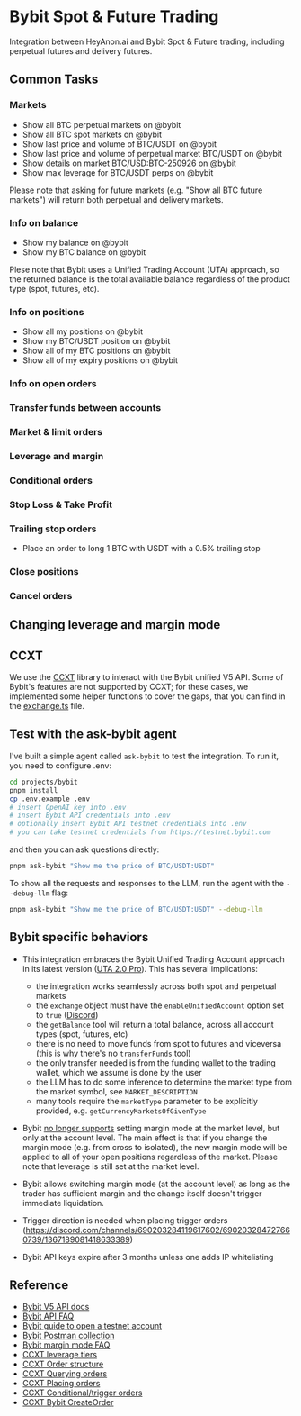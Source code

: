 # Bybit Spot & Future Trading

Integration between HeyAnon.ai and Bybit Spot & Future trading, including perpetual futures and delivery futures.

## Common Tasks

### Markets

- Show all BTC perpetual markets on @bybit
- Show all BTC spot markets on @bybit
- Show last price and volume of BTC/USDT on @bybit
- Show last price and volume of perpetual market BTC/USDT on @bybit
- Show details on market BTC/USD:BTC-250926 on @bybit
- Show max leverage for BTC/USDT perps on @bybit

Please note that asking for future markets (e.g. "Show all BTC future markets") will return both perpetual and delivery markets.

### Info on balance

- Show my balance on @bybit
- Show my BTC balance on @bybit

Plese note that Bybit uses a Unified Trading Account (UTA) approach, so the returned balance is the total available balance regardless of the product type (spot, futures, etc).

### Info on positions

- Show all my positions on @bybit
- Show my BTC/USDT position on @bybit
- Show all of my BTC positions on @bybit
- Show all of my expiry positions on @bybit

### Info on open orders

<!-- - Show all my open orders on @bybit -->
<!-- - Show my BTC open orders on @bybit -->
<!-- - Show details on order 232168017 on @bybit -->

### Transfer funds between accounts

<!-- - Transfer 5,000 USDT to my futures account on @bybit -->
<!-- - Transfer all my USDT from my futures account to my spot account on @bybit -->

### Market & limit orders

<!-- - Long 1 BTC with USDT on @bybit -->
<!-- - Long 1 BTC with USDT with isolated margin on @bybit -->
<!-- - 100x long 1 BTC with USDT on @bybit -->
<!-- - Long 1 BTC at limit price of 40,000 USDT on @bybit -->
<!-- - Short BTC with limit price of 150,000 USDT on @bybit -->

<!-- By default, the agent assumes you want to trade on perpetual markets. To use a delivery market instead, ask for it: -->

<!-- - Long 1 BTC with USDT on the June 2025 delivery market -->
<!-- - Long 1 BTC on USDT:USDT-250926 -->

<!-- **IMPORTANT:** If you specify a leverage (5x, 10x, etc) or a margin mode (cross, isolated) for your order, the specified leverage and margin mode will be applied to the whole position, and not just to the amount you are adding/removing. This is because on Binance the leverage and margin mode are applied at the market level, and not at the order level. For more details, see the [Leverage and margin mode](#changing-leverage-and-margin-mode) section. -->

### Leverage and margin

<!-- - Show my margin on BTC/USDT on @bybit -->
<!-- - What is my leverage on BTC/USDT on @bybit? -->
<!-- - Set 50x leverage on BTC/USDT on @bybit -->
<!-- - Set isolated margin mode on BTC/USDT on @bybit -->
<!-- - Set cross margin mode on BTC/USDT on @bybit -->
<!-- - Add 100 USDT margin to my BTC/USDT position on @bybit -->
<!-- - Remove 200 USDT margin from my BTC/USDT position on @bybit -->

<!-- Please note that the margin shown by the tools is the same shown in the Binance UI. For cross positions, that is the initial margin, while for isolated positions it is the actual margin set aside by the user for the position. -->

<!-- **IMPORTANT**: If you change leverage and margin mode of a pair, your existing position in that pair will be affected. See the [Leverage and margin mode](#changing-leverage-and-margin-mode) section for more details. -->

### Conditional orders

<!-- - Long 1 BTC on @bybit when the price crosses 50,000 USDT -->
<!-- - Long 1 BTC at 45,000 USDT on @bybit when the price crosses 50,000 USDT -->

### Stop Loss & Take Profit

<!-- - Add a 10% TP and a 15% SL to my existing BTC/USDT position -->
<!-- - 20x long 1 BTC with USDT, then place a stop loss at 15% and three take profit targets at 10%-20%-30% -->
<!-- - Short 1 BTC with USDT, then place an order to close the position at 10% profit on @bybit -->
<!-- - Long 1 BTC with USDT, then place a 10% take profit and 15% stop loss on @bybit -->

<!-- When it is clear from context that the TP and SL orders are attached to a position, they will be issued as **reduce-only** orders, to prevent accidentally increase the position size or open a new position. To force a reduce only order, just ask for it, e.g. -->

<!-- - Long 1 BTC on @bybit when the price crosses 50,000 USDT, _reduce only_ -->

### Trailing stop orders

- Place an order to long 1 BTC with USDT with a 0.5% trailing stop
      <!-- - Place a reduce-only order to long 1 BTC with USDT with a 0.5% trailing stop -->
      <!-- - Place an order to long 1 BTC with USDT with a 0.5% trailing stop, with activation at 95,000 USDT -->
      <!-- - Place an order to short 1 BTC with USDT with a 8% trailing stop -->
      <!-- - Place a reduce-only order to short 1 BTC with USDT with a 8% trailing stop -->
      <!-- - Place an order to short 1 BTC with USDT with a 8% trailing stop, with activation at 130,000 USDT -->

<!-- Please note that:

1. The trailing percent must be a number between 0.1% and 10%.
2. The trailing stop order will be triggered as a market order once the price moves by the specified percentage in the desired direction.
3. Contrary to spot, on futures you cannot specify whether the trailing stop order is SL or TP. -->

### Close positions

<!-- - Close my BTC/USDT position on @bybit -->
<!-- - Close all my positions on @bybit -->
<!-- - Close all of my BTC positions on @bybit -->

### Cancel orders

<!-- - Cancel all my orders on @bybit -->
<!-- - Cancel all my orders on BTC/USDT on @bybit -->
<!-- - Cancel order 232168017 on @bybit -->

## Changing leverage and margin mode

<!-- When you create a position without specifying the leverage or the margin mode, the position will be created with whatever is the current configuration for the market.

Changing a market's leverage will affect your existing position in that market. Regardless of whether the position is isolated or cross margin, the act of increasing the leverage will have the following effects:

- will free up margin
- will NOT affect the liquidation price of existing positions, unless you use the freed margin to open new positions or withdraw from the futures account
- will NOT affect your present or future profits on the existing position, because the position size is not affected

Decreasing the market's leverage, instead, will have the following effects:

- will increase the margin needed to keep the position open
- if the margin needed is greater than the margin available, you won't be able to decrease the leverage
- IS NOT ALLOWED if you have an isolated position on the market, because Binance requires you to manually add margin to isolated positions
- will NOT change the liquidation price of existing positions, because liquidation price in cross-margin positions (the only ones for which you can decrease the leverage) only depends on position size and total margin in the account
- will NOT affect your present or future profits on the existing position, because the position size is not affected

Things are simpler when it comes to **changing the margin mode**: Binance does not allow you to change the margin mode of a market if you have an open position in that market. -->

## CCXT

We use the [CCXT](https://github.com/ccxt/ccxt/) library to interact with the Bybit unified V5 API. Some of Bybit's features are not supported by CCXT; for these cases, we implemented some helper functions to cover the gaps, that you can find in the [exchange.ts](./src/helpers/exchange.ts) file.

## Test with the ask-bybit agent

I've built a simple agent called `ask-bybit` to test the integration. To run it, you need to configure .env:

```bash
cd projects/bybit
pnpm install
cp .env.example .env
# insert OpenAI key into .env
# insert Bybit API credentials into .env
# optionally insert Bybit API testnet credentials into .env
# you can take testnet credentials from https://testnet.bybit.com
```

and then you can ask questions directly:

```bash
pnpm ask-bybit "Show me the price of BTC/USDT:USDT"
```

To show all the requests and responses to the LLM, run the agent with the `--debug-llm` flag:

```bash
pnpm ask-bybit "Show me the price of BTC/USDT:USDT" --debug-llm
```

## Bybit specific behaviors

- This integration embraces the Bybit Unified Trading Account approach in its latest version ([UTA 2.0 Pro](https://bybit-exchange.github.io/docs/v5/acct-mode)). This has several implications:

    - the integration works seamlessly across both spot and perpetual markets
    - the `exchange` object must have the `enableUnifiedAccount` option set to `true` ([Discord](https://discord.com/channels/690203284119617602/690203284727660739/1267775046366007339))
    - the `getBalance` tool will return a total balance, across all account types (spot, futures, etc)
    - there is no need to move funds from spot to futures and viceversa (this is why there's no `transferFunds` tool)
    - the only transfer needed is from the funding wallet to the trading wallet, which we assume is done by the user
    - the LLM has to do some inference to determine the market type from the market symbol, see `MARKET_DESCRIPTION`
    - many tools require the `marketType` parameter to be explicitly provided, e.g. `getCurrencyMarketsOfGivenType`

- Bybit [no longer supports](https://bybit-exchange.github.io/docs/v5/position/cross-isolate) setting margin mode at the market level, but only at the account level. The main effect is that if you change the margin mode (e.g. from cross to isolated), the new margin mode will be applied to all of your open positions regardless of the market. Please note that leverage is still set at the market level.

- Bybit allows switching margin mode (at the account level) as long as the trader has sufficient margin and the change itself doesn't trigger immediate liquidation.

- Trigger direction is needed when placing trigger orders (https://discord.com/channels/690203284119617602/690203284727660739/1367189081418633389)

- Bybit API keys expire after 3 months unless one adds IP whitelisting

<!-- - Binance Futures trailing stop orders always execute as market orders when triggered, that is, you cannot set a limit price for the order. This is different from spot where you can specify a limit price for trailing stop orders. This is accounted for via the constant `SUPPORTS_LIMIT_PRICE_FOR_TRAILING_STOP_ORDERS`. -->
<!-- - Binance fAPI does not support OTOCO orders, that is, the creation in one go of position + TP + SL. Therefore, we send 3 separate orders ([link](https://dev.binance.vision/t/how-to-implement-otoco-tp-sl-orders-using-api/1622/14)). -->
<!-- - CCXT does not support `fetchPosition` for Binance future and perpetual markets, see workaround in `getUserOpenPositionBySymbol` -->
<!-- - Binance fAPI does not support `closePosition`, see workaround in `closePositionBySendingOppositeMarketOrder` -->
<!-- - In Binance it seems the settle currency is always the same as the quote currency. When implementing other exchanges, if this is not the case, we should consider reviewing the `completeMarketSymbol` function. -->

## Reference

- [Bybit V5 API docs](https://bybit-exchange.github.io/docs/v5/intro)
- [Bybit API FAQ](https://www.bybit.com/future-activity/en/developer)
- [Bybit guide to open a testnet account](https://www.bybit.com/en/help-center/article/How-to-Request-Test-Coins-on-Testnet)
- [Bybit Postman collection](https://github.com/bybit-exchange/QuickStartWithPostman)
- [Bybit margin mode FAQ](https://www.bybit.com/en/help-center/article/What-is-Isolated-Margin-Cross-Margin)
- [CCXT leverage tiers](https://docs.ccxt.com/#/README?id=leverage-tiers)
- [CCXT Order structure](https://docs.ccxt.com/#/?id=order-structure)
- [CCXT Querying orders](https://docs.ccxt.com/#/README?id=querying-orders)
- [CCXT Placing orders](https://docs.ccxt.com/#/README?id=placing-orders)
- [CCXT Conditional/trigger orders](https://docs.ccxt.com/#/README?id=conditional-orders)
- [CCXT Bybit CreateOrder](https://docs.ccxt.com/#/exchanges/bybit?id=createorder)
